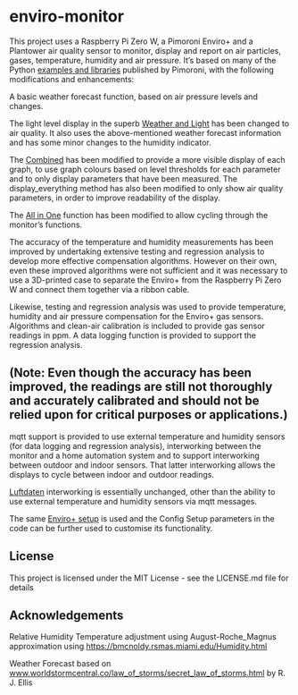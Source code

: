 # enviro-monitor
This project uses a Raspberry Pi Zero W, a Pimoroni Enviro+ and a Plantower air quality sensor to monitor, display and report on air particles, gases, temperature, humidity and air pressure. It’s based on many of the Python [examples and libraries]( https://github.com/pimoroni/enviroplus-python) published by Pimoroni, with the following modifications and enhancements:

A basic weather forecast function, based on air pressure levels and changes.

The light level display in the superb [Weather and Light](https://github.com/pimoroni/enviroplus-python/blob/master/examples/weather-and-light.py) has been changed to air quality. It also uses the above-mentioned weather forecast information and has some minor changes to the humidity indicator.

The [Combined]( https://github.com/pimoroni/enviroplus-python/blob/master/examples/combined.py) has been modified to provide a more visible display of each graph, to use graph colours based on level thresholds for each parameter and to only display parameters that have been measured. The display_everything method has also been modified to only show air quality parameters, in order to improve readability of the display.

The [All in One]( https://github.com/pimoroni/enviroplus-python/blob/master/examples/all-in-one.py) function has been modified to allow cycling through the monitor’s functions.

The accuracy of the temperature and humidity measurements has been improved by undertaking extensive testing and regression analysis to develop more effective compensation algorithms. However on their own, even these improved algorithms were not sufficient and it was necessary to use a 3D-printed case to separate the Enviro+ from the Raspberry Pi Zero W and connect them together via a ribbon cable. 

Likewise, testing and regression analysis was used to provide temperature, humidity and air pressure compensation for the Enviro+ gas sensors. Algorithms and clean-air calibration is included to provide gas sensor readings in ppm. A data logging function is provided to support the regression analysis.

## (Note: Even though the accuracy has been improved, the readings are still not thoroughly and accurately calibrated and should not be relied upon for critical purposes or applications.)

mqtt support is provided to use external temperature and humidity sensors (for data logging and regression analysis), interworking between the monitor and a home automation system and to support interworking between outdoor and indoor sensors. That latter interworking allows the displays to cycle between indoor and outdoor readings.

[Luftdaten]( https://github.com/pimoroni/enviroplus-python/blob/master/examples/luftdaten.py)  interworking is essentially unchanged, other than the ability to use external temperature and humidity sensors via mqtt messages. 

The same [Enviro+ setup]( https://github.com/pimoroni/enviroplus-python/blob/master/README.md) is used and the Config Setup parameters in the code can be further used to customise its functionality.

## License
This project is licensed under the MIT License - see the LICENSE.md file for details

## Acknowledgements
Relative Humidity Temperature adjustment using August-Roche_Magnus approximation using https://bmcnoldy.rsmas.miami.edu/Humidity.html

Weather Forecast based on www.worldstormcentral.co/law_of_storms/secret_law_of_storms.html by R. J. Ellis
